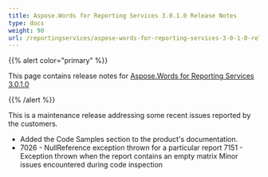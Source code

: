 ```yaml
---
title: Aspose.Words for Reporting Services 3.0.1.0 Release Notes
type: docs
weight: 90
url: /reportingservices/aspose-words-for-reporting-services-3-0-1-0-release-notes/
---
```


{{% alert color="primary" %}} 

This page contains release notes for [Aspose.Words for Reporting Services 3.0.1.0](http://www.aspose.com/downloads/words/reportingservices/new-releases/aspose.words-for-reporting-services-3.0.1.0/)

{{% /alert %}} 

This is a maintenance release addressing some recent issues reported by the customers.

- Added the Code Samples section to the product's documentation.
- 7026 - NullReference exception thrown for a particular report
  7151 - Exception thrown when the report contains an empty matrix 
  Minor issues encountered during code inspection 
